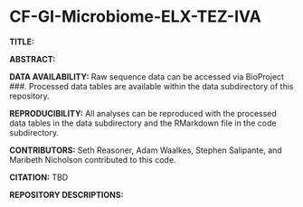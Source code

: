# CF-GI-Microbiome-ELX-TEZ-IVA

**TITLE:** 

**ABSTRACT:**

**DATA AVAILABILITY:** 
Raw sequence data can be accessed via BioProject ###. Processed data tables are available within the data subdirectory of this repository. 

**REPRODUCIBILITY:** 
All analyses can be reproduced with the processed data tables in the data subdirectory and the RMarkdown file in the code subdirectory.

**CONTRIBUTORS:**
Seth Reasoner, Adam Waalkes, Stephen Salipante, and Maribeth Nicholson contributed to this code.

**CITATION:** TBD

**REPOSITORY DESCRIPTIONS:**

